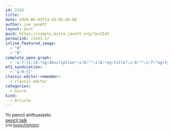 ```yaml
---
id: 2143
title: 
date: 2020-06-03T13:43:05-04:00
author: joe jenett
layout: post
guid: https://simply.micro.jenett.org/?p=2143
permalink: /2143-2/
inline_featured_image:
  - "0"
  - "0"
complete_open_graph:
  - 'a:7:{s:14:"og:description";s:0:"";s:8:"og:title";s:0:"";s:7:"og:type";s:0:"";s:12:"twitter:card";s:7:"summary";s:15:"twitter:creator";s:0:"";s:19:"twitter:description";s:0:"";s:8:"og:image";s:0:"";}'
mf2_syndication:
  - 'a:0:{}'
classic-editor-remember:
  - classic-editor
categories:
  - micro
kind:
  - Article
---
```

Yo pencil enthusiasts:  
[pencil talk](http://www.penciltalk.org/ "pencil talk | pencil reviews and discussion – exploring the art and science of pencils since 2005")  
<small>[via <a title="hugochisholm" href="https://pinboard.in/u:hugochisholm">hugochisholm</a>]</small>
